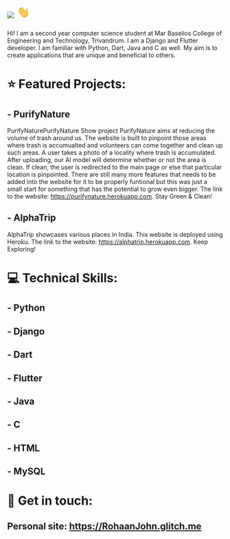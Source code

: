 # <img src="https://img.icons8.com/doodle/100/000000/hello--v1.png"/> <img src="https://raw.githubusercontent.com/ABSphreak/ABSphreak/master/gifs/Hi.gif" width="30px">




Hi! I am a second year computer science student at Mar Baselios College of Engineering and Technology, Trivandrum. I am a Django and Flutter developer. I am familiar with Python, Dart, Java and C as well. My aim is to create applications that are unique and beneficial to others.

# ⭐ Featured Projects:
## - PurifyNature 

PurifyNaturePurifyNature
Show project
PurifyNature aims at reducing the volume of trash around us. The website is built to pinpoint those areas where trash is accumualted and volunteers can come together and clean up such areas. 
A user takes a photo of a locality where trash is accumulated. After uploading, our AI model will determine whether or not the area is clean. If clean, the user is redirected to the main page or else that particular location is pinpointed. There are still many more features that needs to be added into the website for it to be properly funtional but this was just a small start for something that has the potential to grow even bigger. 
The link to the website: https://purifynature.herokuapp.com.
Stay Green & Clean!
## - AlphaTrip 
AlphaTrip showcases various places in India. This website is deployed using Heroku. 
The link to the website: https://alphatrip.herokuapp.com. 
Keep Exploring!

# 💻 Technical Skills:
## - Python
## - Django
## - Dart
## - Flutter
## - Java
## - C
## - HTML
## - MySQL


# 👋 Get in touch:


## Personal site: https://RohaanJohn.glitch.me





